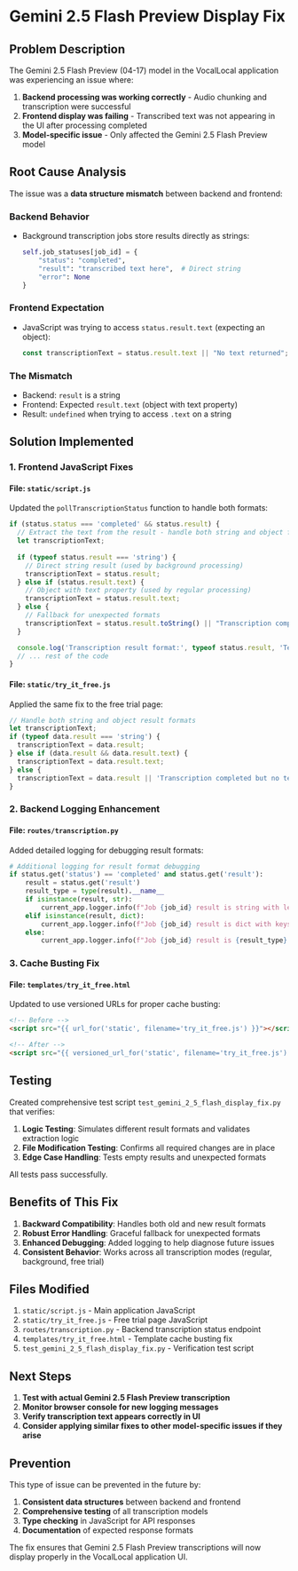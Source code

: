 # Gemini 2.5 Flash Preview Display Fix

## Problem Description

The Gemini 2.5 Flash Preview (04-17) model in the VocalLocal application was experiencing an issue where:

1. **Backend processing was working correctly** - Audio chunking and transcription were successful
2. **Frontend display was failing** - Transcribed text was not appearing in the UI after processing completed
3. **Model-specific issue** - Only affected the Gemini 2.5 Flash Preview model

## Root Cause Analysis

The issue was a **data structure mismatch** between backend and frontend:

### Backend Behavior
- Background transcription jobs store results directly as strings:
  ```python
  self.job_statuses[job_id] = {
      "status": "completed", 
      "result": "transcribed text here",  # Direct string
      "error": None
  }
  ```

### Frontend Expectation
- JavaScript was trying to access `status.result.text` (expecting an object):
  ```javascript
  const transcriptionText = status.result.text || "No text returned";
  ```

### The Mismatch
- Backend: `result` is a string
- Frontend: Expected `result.text` (object with text property)
- Result: `undefined` when trying to access `.text` on a string

## Solution Implemented

### 1. Frontend JavaScript Fixes

#### File: `static/script.js`
Updated the `pollTranscriptionStatus` function to handle both formats:

```javascript
if (status.status === 'completed' && status.result) {
  // Extract the text from the result - handle both string and object formats
  let transcriptionText;
  
  if (typeof status.result === 'string') {
    // Direct string result (used by background processing)
    transcriptionText = status.result;
  } else if (status.result.text) {
    // Object with text property (used by regular processing)
    transcriptionText = status.result.text;
  } else {
    // Fallback for unexpected formats
    transcriptionText = status.result.toString() || "Transcription completed but no text was returned.";
  }

  console.log('Transcription result format:', typeof status.result, 'Text length:', transcriptionText.length);
  // ... rest of the code
}
```

#### File: `static/try_it_free.js`
Applied the same fix to the free trial page:

```javascript
// Handle both string and object result formats
let transcriptionText;
if (typeof data.result === 'string') {
  transcriptionText = data.result;
} else if (data.result && data.result.text) {
  transcriptionText = data.result.text;
} else {
  transcriptionText = data.result || 'Transcription completed but no text was returned.';
}
```

### 2. Backend Logging Enhancement

#### File: `routes/transcription.py`
Added detailed logging for debugging result formats:

```python
# Additional logging for result format debugging
if status.get('status') == 'completed' and status.get('result'):
    result = status.get('result')
    result_type = type(result).__name__
    if isinstance(result, str):
        current_app.logger.info(f"Job {job_id} result is string with length: {len(result)}")
    elif isinstance(result, dict):
        current_app.logger.info(f"Job {job_id} result is dict with keys: {list(result.keys())}")
    else:
        current_app.logger.info(f"Job {job_id} result is {result_type}: {result}")
```

### 3. Cache Busting Fix

#### File: `templates/try_it_free.html`
Updated to use versioned URLs for proper cache busting:

```html
<!-- Before -->
<script src="{{ url_for('static', filename='try_it_free.js') }}"></script>

<!-- After -->
<script src="{{ versioned_url_for('static', filename='try_it_free.js') }}"></script>
```

## Testing

Created comprehensive test script `test_gemini_2_5_flash_display_fix.py` that verifies:

1. **Logic Testing**: Simulates different result formats and validates extraction logic
2. **File Modification Testing**: Confirms all required changes are in place
3. **Edge Case Handling**: Tests empty results and unexpected formats

All tests pass successfully.

## Benefits of This Fix

1. **Backward Compatibility**: Handles both old and new result formats
2. **Robust Error Handling**: Graceful fallback for unexpected formats
3. **Enhanced Debugging**: Added logging to help diagnose future issues
4. **Consistent Behavior**: Works across all transcription modes (regular, background, free trial)

## Files Modified

1. `static/script.js` - Main application JavaScript
2. `static/try_it_free.js` - Free trial page JavaScript  
3. `routes/transcription.py` - Backend transcription status endpoint
4. `templates/try_it_free.html` - Template cache busting fix
5. `test_gemini_2_5_flash_display_fix.py` - Verification test script

## Next Steps

1. **Test with actual Gemini 2.5 Flash Preview transcription**
2. **Monitor browser console for new logging messages**
3. **Verify transcription text appears correctly in UI**
4. **Consider applying similar fixes to other model-specific issues if they arise**

## Prevention

This type of issue can be prevented in the future by:

1. **Consistent data structures** between backend and frontend
2. **Comprehensive testing** of all transcription models
3. **Type checking** in JavaScript for API responses
4. **Documentation** of expected response formats

The fix ensures that Gemini 2.5 Flash Preview transcriptions will now display properly in the VocalLocal application UI.
